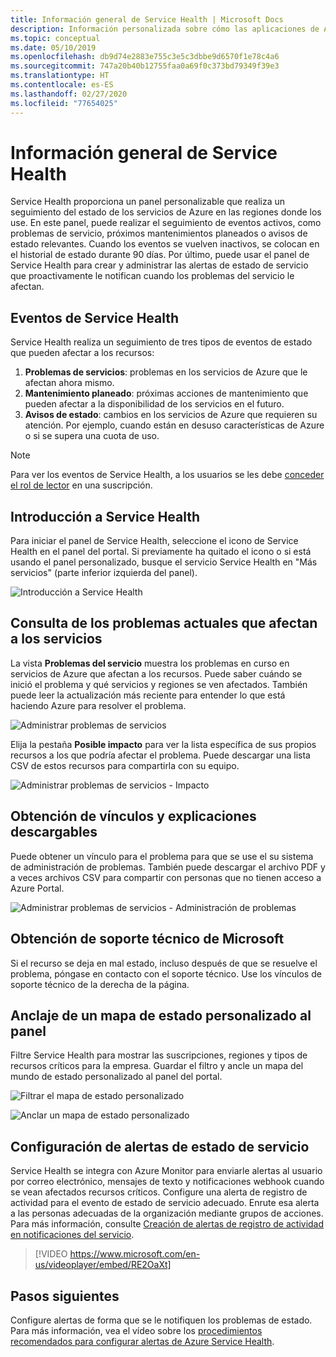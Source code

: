 ```yaml
---
title: Información general de Service Health | Microsoft Docs
description: Información personalizada sobre cómo las aplicaciones de Azure se ven afectadas por el mantenimiento y los problemas de servicios de Azure actuales y futuros.
ms.topic: conceptual
ms.date: 05/10/2019
ms.openlocfilehash: db9d74e2883e755c3e5c3dbbe9d6570f1e78c4a6
ms.sourcegitcommit: 747a20b40b12755faa0a69f0c373bd79349f39e3
ms.translationtype: HT
ms.contentlocale: es-ES
ms.lasthandoff: 02/27/2020
ms.locfileid: "77654025"
---
```

# <a name="service-health-overview"></a>Información general de Service Health

Service Health proporciona un panel personalizable que realiza un seguimiento del estado de los servicios de Azure en las regiones donde los use. En este panel, puede realizar el seguimiento de eventos activos, como problemas de servicio, próximos mantenimientos planeados o avisos de estado relevantes. Cuando los eventos se vuelven inactivos, se colocan en el historial de estado durante 90 días. Por último, puede usar el panel de Service Health para crear y administrar las alertas de estado de servicio que proactivamente le notifican cuando los problemas del servicio le afectan.

## <a name="service-health-events"></a>Eventos de Service Health

Service Health realiza un seguimiento de tres tipos de eventos de estado que pueden afectar a los recursos:

1. **Problemas de servicios**: problemas en los servicios de Azure que le afectan ahora mismo. 
2. **Mantenimiento planeado**: próximas acciones de mantenimiento que pueden afectar a la disponibilidad de los servicios en el futuro.  
3. **Avisos de estado**: cambios en los servicios de Azure que requieren su atención. Por ejemplo, cuando están en desuso características de Azure o si se supera una cuota de uso.

> [!NOTE]
> Para ver los eventos de Service Health, a los usuarios se les debe [conceder el rol de lector](../role-based-access-control/role-assignments-portal.md) en una suscripción.

## <a name="get-started-with-service-health"></a>Introducción a Service Health

Para iniciar el panel de Service Health, seleccione el icono de Service Health en el panel del portal. Si previamente ha quitado el icono o si está usando el panel personalizado, busque el servicio Service Health en "Más servicios" (parte inferior izquierda del panel).

![Introducción a Service Health](./media/service-health-overview/azure-service-health-overview-1.png)

## <a name="see-current-issues-which-impact-your-services"></a>Consulta de los problemas actuales que afectan a los servicios

La vista **Problemas del servicio** muestra los problemas en curso en servicios de Azure que afectan a los recursos. Puede saber cuándo se inició el problema y qué servicios y regiones se ven afectados. También puede leer la actualización más reciente para entender lo que está haciendo Azure para resolver el problema. 

![Administrar problemas de servicios](./media/service-health-overview/azure-service-health-overview-2.png)

Elija la pestaña **Posible impacto** para ver la lista específica de sus propios recursos a los que podría afectar el problema. Puede descargar una lista CSV de estos recursos para compartirla con su equipo.

![Administrar problemas de servicios - Impacto](./media/service-health-overview/azure-service-health-overview-4.png)

## <a name="get-links-and-downloadable-explanations"></a>Obtención de vínculos y explicaciones descargables 

Puede obtener un vínculo para el problema para que se use el su sistema de administración de problemas. También puede descargar el archivo PDF y a veces archivos CSV para compartir con personas que no tienen acceso a Azure Portal.   

![Administrar problemas de servicios - Administración de problemas](./media/service-health-overview/azure-service-health-overview-3.png)

## <a name="get-support-from-microsoft"></a>Obtención de soporte técnico de Microsoft

Si el recurso se deja en mal estado, incluso después de que se resuelve el problema, póngase en contacto con el soporte técnico.  Use los vínculos de soporte técnico de la derecha de la página.  

## <a name="pin-a-personalized-health-map-to-your-dashboard"></a>Anclaje de un mapa de estado personalizado al panel

Filtre Service Health para mostrar las suscripciones, regiones y tipos de recursos críticos para la empresa. Guardar el filtro y ancle un mapa del mundo de estado personalizado al panel del portal. 

![Filtrar el mapa de estado personalizado](./media/service-health-overview/azure-service-health-overview-6a.png)

![Anclar un mapa de estado personalizado](./media/service-health-overview/azure-service-health-overview-6b.png)

## <a name="configure-service-health-alerts"></a>Configuración de alertas de estado de servicio

Service Health se integra con Azure Monitor para enviarle alertas al usuario por correo electrónico, mensajes de texto y notificaciones webhook cuando se vean afectados recursos críticos. Configure una alerta de registro de actividad para el evento de estado de servicio adecuado. Enrute esa alerta a las personas adecuadas de la organización mediante grupos de acciones. Para más información, consulte [Creación de alertas de registro de actividad en notificaciones del servicio](../azure-monitor/platform/alerts-activity-log-service-notifications.md).

>[!VIDEO https://www.microsoft.com/en-us/videoplayer/embed/RE2OaXt]

## <a name="next-steps"></a>Pasos siguientes

Configure alertas de forma que se le notifiquen los problemas de estado. Para más información, vea el vídeo sobre los [procedimientos recomendados para configurar alertas de Azure Service Health](https://www.youtube.com/watch?v=k5d5ca8K6tc&list=PLLasX02E8BPBBSqygdRvlTnHfp1POwE8K&index=6&t=0s). 
